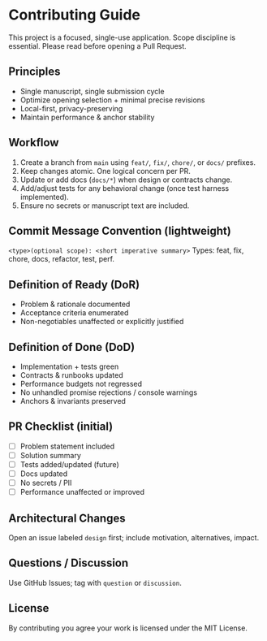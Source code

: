 # Contributing Guide

This project is a focused, single-use application. Scope discipline is essential. Please read before opening a Pull Request.

## Principles

- Single manuscript, single submission cycle
- Optimize opening selection + minimal precise revisions
- Local-first, privacy-preserving
- Maintain performance & anchor stability

## Workflow

1. Create a branch from `main` using `feat/`, `fix/`, `chore/`, or `docs/` prefixes.
2. Keep changes atomic. One logical concern per PR.
3. Update or add docs (`docs/*`) when design or contracts change.
4. Add/adjust tests for any behavioral change (once test harness implemented).
5. Ensure no secrets or manuscript text are included.

## Commit Message Convention (lightweight)

`<type>(optional scope): <short imperative summary>`
Types: feat, fix, chore, docs, refactor, test, perf.

## Definition of Ready (DoR)

- Problem & rationale documented
- Acceptance criteria enumerated
- Non-negotiables unaffected or explicitly justified

## Definition of Done (DoD)

- Implementation + tests green
- Contracts & runbooks updated
- Performance budgets not regressed
- No unhandled promise rejections / console warnings
- Anchors & invariants preserved

## PR Checklist (initial)

- [ ] Problem statement included
- [ ] Solution summary
- [ ] Tests added/updated (future)
- [ ] Docs updated
- [ ] No secrets / PII
- [ ] Performance unaffected or improved

## Architectural Changes

Open an issue labeled `design` first; include motivation, alternatives, impact.

## Questions / Discussion

Use GitHub Issues; tag with `question` or `discussion`.

## License

By contributing you agree your work is licensed under the MIT License.
